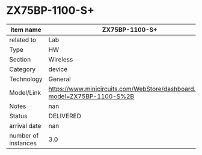 
# ZX75BP-1100-S+

| item name | ZX75BP-1100-S+ |
| -------- | -------- | 
| related to | Lab | 
| Type | HW | 
| Section | Wireless | 
| Category | device |
| Technology | General |
| Model/Link | https://www.minicircuits.com/WebStore/dashboard.html?model=ZX75BP-1100-S%2B |
| Notes | nan |
| Status | DELIVERED |
| arrival date | nan |
| number of instances | 3.0 | 
        